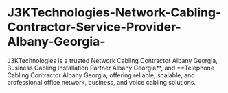 # J3KTechnologies-Network-Cabling-Contractor-Service-Provider-Albany-Georgia-
J3KTechnologies is a trusted Network Cabling Contractor Albany Georgia, Business Cabling Installation Partner Albany Georgia**, and **Telephone Cabling Contractor Albany Georgia, offering reliable, scalable, and professional office network, business, and voice cabling solutions.
